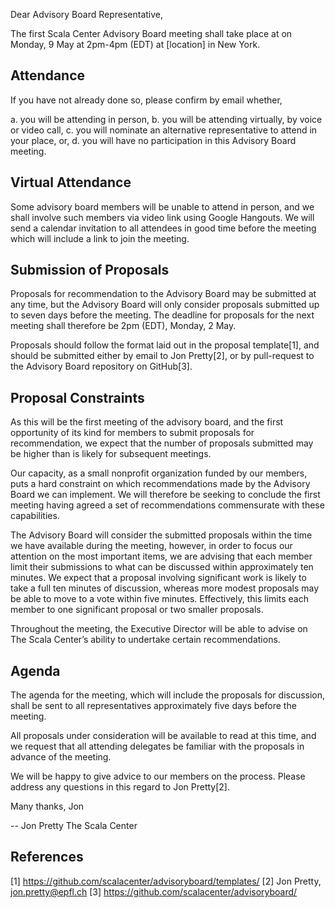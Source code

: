 Dear Advisory Board Representative,

The first Scala Center Advisory Board meeting shall take place at on Monday, 9
May at 2pm-4pm (EDT) at [location] in New York.

Attendance
----------

If you have not already done so, please confirm by email whether,

a. you will be attending in person,
b. you will be attending virtually, by voice or video call,
c. you will nominate an alternative representative to attend in your place, or,
d. you will have no participation in this Advisory Board meeting.


Virtual Attendance
------------------

Some advisory board members will be unable to attend in person, and we shall
involve such members via video link using Google Hangouts. We will send a
calendar invitation to all attendees in good time before the meeting which will
include a link to join the meeting.


Submission of Proposals
-----------------------

Proposals for recommendation to the Advisory Board may be submitted at any
time, but the Advisory Board will only consider proposals submitted up to seven
days before the meeting. The deadline for proposals for the next meeting shall
therefore be 2pm (EDT), Monday, 2 May.

Proposals should follow the format laid out in the proposal template[1], and
should be submitted either by email to Jon Pretty[2], or by pull-request to the
Advisory Board repository on GitHub[3].


Proposal Constraints
--------------------

As this will be the first meeting of the advisory board, and the first
opportunity of its kind for members to submit proposals for recommendation, we
expect that the number of proposals submitted may be higher than is likely for
subsequent meetings.

Our capacity, as a small nonprofit organization funded by our members, puts a
hard constraint on which recommendations made by the Advisory Board we can
implement. We will therefore be seeking to conclude the first meeting having
agreed a set of recommendations commensurate with these capabilities.

The Advisory Board will consider the submitted proposals within the time we
have available during the meeting, however, in order to focus our attention on
the most important items, we are advising that each member limit their
submissions to what can be discussed within approximately ten minutes. We
expect that a proposal involving significant work is likely to take a full ten
minutes of discussion, whereas more modest proposals may be able to move to a
vote within five minutes. Effectively, this limits each member to one
significant proposal or two smaller proposals.

Throughout the meeting, the Executive Director will be able to advise on The
Scala Center’s ability to undertake certain recommendations.


Agenda
------

The agenda for the meeting, which will include the proposals for discussion,
shall be sent to all representatives approximately five days before the
meeting.

All proposals under consideration will be available to read at this time, and
we request that all attending delegates be familiar with the proposals in
advance of the meeting.

We will be happy to give advice to our members on the process. Please address
any questions in this regard to Jon Pretty[2].


Many thanks,
Jon

-- 
Jon Pretty
The Scala Center

References
----------

[1] https://github.com/scalacenter/advisoryboard/templates/
[2] Jon Pretty, jon.pretty@epfl.ch
[3] https://github.com/scalacenter/advisoryboard/

